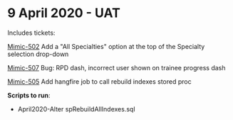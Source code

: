 # 9 April 2020 - UAT #


Includes tickets:

[Mimic-502](https://youtrack.entelectprojects.co.za/issue/Mimic-502) Add a "All Specialties" option at the top of the Specialty selection drop-down

[Mimic-507](https://youtrack.entelectprojects.co.za/issue/Mimic-507) Bug: RPD dash, incorrect user shown on trainee progress dash

[Mimic-505](https://youtrack.entelectprojects.co.za/issue/Mimic-505) Add hangfire job to call rebuild indexes stored proc

**Scripts to run**:

* April2020-Alter spRebuildAllIndexes.sql